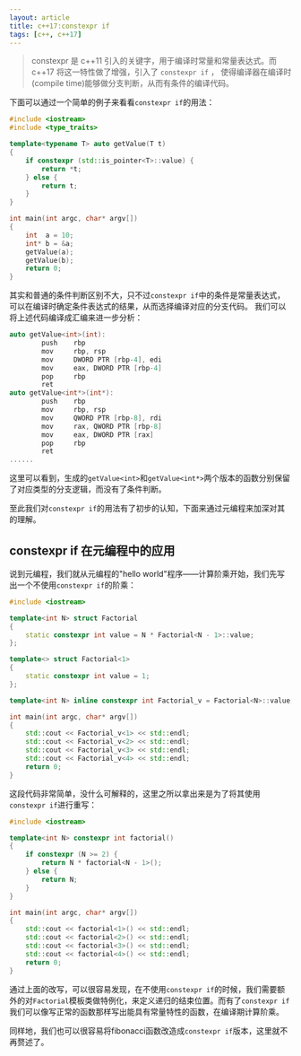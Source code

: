 ```yaml
---
layout: article
title: c++17:constexpr if
tags: [c++, c++17]
---
```


> constexpr 是 c++11 引入的关键字，用于编译时常量和常量表达式。而 c++17 将这一特性做了增强，引入了 `constexpr if` ，
使得编译器在编译时(compile time)能够做分支判断，从而有条件的编译代码。

下面可以通过一个简单的例子来看看`constexpr if`的用法：

```cpp
#include <iostream>
#include <type_traits>

template<typename T> auto getValue(T t)
{
    if constexpr (std::is_pointer<T>::value) {
        return *t;
    } else {
        return t;
    }
}

int main(int argc, char* argv[])
{
    int  a = 10;
    int* b = &a;
    getValue(a);
    getValue(b);
    return 0;
}
```

其实和普通的条件判断区别不大，只不过`constexpr if`中的条件是常量表达式，可以在编译时确定条件表达式的结果，从而选择编译对应的分支代码。
我们可以将上述代码编译成汇编来进一步分析：

```cpp
auto getValue<int>(int):
        push    rbp
        mov     rbp, rsp
        mov     DWORD PTR [rbp-4], edi
        mov     eax, DWORD PTR [rbp-4]
        pop     rbp
        ret
auto getValue<int*>(int*):
        push    rbp
        mov     rbp, rsp
        mov     QWORD PTR [rbp-8], rdi
        mov     rax, QWORD PTR [rbp-8]
        mov     eax, DWORD PTR [rax]
        pop     rbp
        ret
......
```

这里可以看到，生成的`getValue<int>`和`getValue<int*>`两个版本的函数分别保留了对应类型的分支逻辑，而没有了条件判断。

至此我们对`constexpr if`的用法有了初步的认知，下面来通过元编程来加深对其的理解。

## constexpr if 在元编程中的应用

说到元编程，我们就从元编程的"hello world"程序——计算阶乘开始，我们先写出一个不使用`constexpr
if`的阶乘：

```cpp
#include <iostream>

template<int N> struct Factorial
{
    static constexpr int value = N * Factorial<N - 1>::value;
};

template<> struct Factorial<1>
{
    static constexpr int value = 1;
};

template<int N> inline constexpr int Factorial_v = Factorial<N>::value;

int main(int argc, char* argv[])
{
    std::cout << Factorial_v<1> << std::endl;
    std::cout << Factorial_v<2> << std::endl;
    std::cout << Factorial_v<3> << std::endl;
    std::cout << Factorial_v<4> << std::endl;
    return 0;
}
```

这段代码非常简单，没什么可解释的，这里之所以拿出来是为了将其使用`constexpr if`进行重写：

```cpp
#include <iostream>

template<int N> constexpr int factorial()
{
    if constexpr (N >= 2) {
        return N * factorial<N - 1>();
    } else {
        return N;
    }
}

int main(int argc, char* argv[])
{
    std::cout << factorial<1>() << std::endl;
    std::cout << factorial<2>() << std::endl;
    std::cout << factorial<3>() << std::endl;
    std::cout << factorial<4>() << std::endl;
    return 0;
}
```

通过上面的改写，可以很容易发现，在不使用`constexpr
if`的时候，我们需要额外的对`Factorial`模板类做特例化，来定义递归的结束位置。而有了`constexpr
if`我们可以像写正常的函数那样写出能具有常量特性的函数，在编译期计算阶乘。

同样地，我们也可以很容易将fibonacci函数改造成`constexpr if`版本，这里就不再赘述了。
